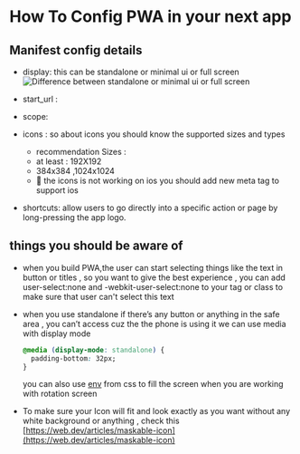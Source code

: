 # How To Config PWA in your next app

## Manifest config details

- display: this can be standalone or minimal ui or full screen
  ![Difference between standalone or minimal ui or full screen](/assets/img/MarineGEO_logo.png "Difference between standalone or minimal ui or full screen")

- start_url :
- scope:
- icons : so about icons you should know the supported sizes and types
  - recommendation Sizes :
  - at least : 192X192
  - 384x384 ,1024x1024
  - 🔴 the icons is not working on ios you should add new meta tag to support ios
    <link rel="apple-touch-icon" sizes="190x190" href="/path/to/your/icon.png">
- shortcuts: allow users to go directly into a specific action or page by long-pressing the app logo.

## things you should be aware of

- when you build PWA,the user can start selecting things like the text in button or titles , so you want to give the best experience , you can add user-select:none and -webkit-user-select:none to your tag or class to make sure that user can't select this text

- when you use standalone if there’s any button or anything in the safe area , you can’t access cuz the the phone is using it we can use media with display mode

  ```css
  @media (display-mode: standalone) {
    padding-bottom: 32px;
  }
  ```

  you can also use [env](https://developer.mozilla.org/en-US/docs/Web/CSS/env) from css to fill the screen when you are working with rotation screen

- To make sure your Icon will fit and look exactly as you want without any white background or anything , check this
  [https://web.dev/articles/maskable-icon](https://web.dev/articles/maskable-icon)
